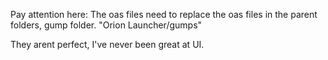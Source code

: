 Pay attention here:
The oas files need to replace the oas files in the parent folders, gump folder. "Orion Launcher/gumps"

They arent perfect, I've never been great at UI.